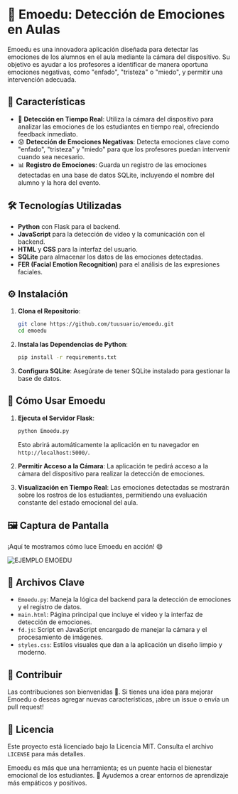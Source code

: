 # 🌟 **Emoedu: Detección de Emociones en Aulas**

Emoedu es una innovadora aplicación diseñada para detectar las emociones de los alumnos en el aula mediante la cámara del dispositivo. Su objetivo es ayudar a los profesores a identificar de manera oportuna emociones negativas, como "enfado", "tristeza" o "miedo", y permitir una intervención adecuada.

## 🚀 **Características**

- 🎥 **Detección en Tiempo Real**: Utiliza la cámara del dispositivo para analizar las emociones de los estudiantes en tiempo real, ofreciendo feedback inmediato.
- 😟 **Detección de Emociones Negativas**: Detecta emociones clave como "enfado", "tristeza" y "miedo" para que los profesores puedan intervenir cuando sea necesario.
- 📊 **Registro de Emociones**: Guarda un registro de las emociones detectadas en una base de datos SQLite, incluyendo el nombre del alumno y la hora del evento.

## 🛠️ **Tecnologías Utilizadas**

- **Python** con Flask para el backend.
- **JavaScript** para la detección de video y la comunicación con el backend.
- **HTML** y **CSS** para la interfaz del usuario.
- **SQLite** para almacenar los datos de las emociones detectadas.
- **FER (Facial Emotion Recognition)** para el análisis de las expresiones faciales.

## ⚙️ **Instalación**

1. **Clona el Repositorio**:
   ```sh
   git clone https://github.com/tuusuario/emoedu.git
   cd emoedu
   ```

2. **Instala las Dependencias de Python**:
   ```sh
   pip install -r requirements.txt
   ```

3. **Configura SQLite**: Asegúrate de tener SQLite instalado para gestionar la base de datos.

## 🚦 **Cómo Usar Emoedu**

1. **Ejecuta el Servidor Flask**:
   ```sh
   python Emoedu.py
   ```
   Esto abrirá automáticamente la aplicación en tu navegador en `http://localhost:5000/`.

2. **Permitir Acceso a la Cámara**: La aplicación te pedirá acceso a la cámara del dispositivo para realizar la detección de emociones.

3. **Visualización en Tiempo Real**: Las emociones detectadas se mostrarán sobre los rostros de los estudiantes, permitiendo una evaluación constante del estado emocional del aula.

## 🖼️ **Captura de Pantalla**

¡Aquí te mostramos cómo luce Emoedu en acción! 😄

![EJEMPLO EMOEDU](https://github.com/user-attachments/assets/ef635350-146d-4ae0-9aec-36243037485b)

## 📁 **Archivos Clave**

- `Emoedu.py`: Maneja la lógica del backend para la detección de emociones y el registro de datos.
- `main.html`: Página principal que incluye el video y la interfaz de detección de emociones.
- `fd.js`: Script en JavaScript encargado de manejar la cámara y el procesamiento de imágenes.
- `styles.css`: Estilos visuales que dan a la aplicación un diseño limpio y moderno.

## 🤝 **Contribuir**

Las contribuciones son bienvenidas 🚀. Si tienes una idea para mejorar Emoedu o deseas agregar nuevas características, ¡abre un issue o envía un pull request!

## 📜 **Licencia**

Este proyecto está licenciado bajo la Licencia MIT. Consulta el archivo `LICENSE` para más detalles.

Emoedu es más que una herramienta; es un puente hacia el bienestar emocional de los estudiantes. 🌱 Ayudemos a crear entornos de aprendizaje más empáticos y positivos.

